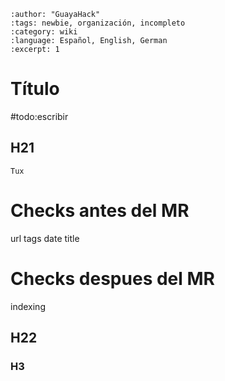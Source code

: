 ```{post} 2023-06-30
:author: "GuayaHack"
:tags: newbie, organización, incompleto
:category: wiki
:language: Español, English, German
:excerpt: 1
```

# Título

#todo:escribir

## H21


```{figure} template.md-data/tux.png
Tux
```

# Checks antes del MR

url
tags
date
title

# Checks despues del MR

indexing



## H22

### H3

